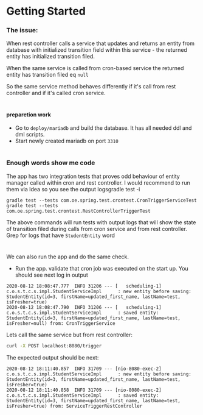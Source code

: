 # Getting Started

### The issue: 
When rest controller calls a service that updates and returns an entity from database with initialized transition field
within this service - the returned entity has initialized transition filed.

When the same service is called from cron-based service the returned entity has  transition filed eq `null`

So the same service method  behaves differently if it's call from rest controller and if it's called cron service.
#
#### preparetion work


* Go to `deploy/mariadb` and build the database. It has all needed ddl and dml scripts.
* Start newly created mariadb on port `3310` 
#
### Enough words show me code 
The app has two integration tests that proves odd behaviour of entity manager called within cron and rest controller.
I would recommend to run them via Idea so you see the output logsgradle test -i
```
gradle test --tests com.oe.spring.test.crontest.CronTriggerServiceTest 
gradle test --tests com.oe.spring.test.crontest.RestControllerTriggerTest
```
The above commands will run tests with output logs that will show the state of transition filed during calls from cron 
service and from rest controller. Grep for logs that have `StudentEntity` word
#
We can also run the app and do the same check.
* Run the app. validate that cron job was executed on the start up. You should see next log in output 
```$xslt
2020-08-12 18:08:47.777  INFO 31206 --- [   scheduling-1] c.o.s.t.c.s.impl.StudentServiceImpl      : new entity before saving: StudentEntity(id=3, firstName=updated_first_name, lastName=test, isFresher=true)
2020-08-12 18:08:47.790  INFO 31206 --- [   scheduling-1] c.o.s.t.c.s.impl.StudentServiceImpl      : saved entity: StudentEntity(id=3, firstName=updated_first_name, lastName=test, isFresher=null) from: CronTriggerService 
```
Lets call the same service but from rest controller: 
```bash
curl -X POST localhost:8080/trigger
```
The expected output should be next: 
```
2020-08-12 18:11:40.857  INFO 31709 --- [nio-8080-exec-2] c.o.s.t.c.s.impl.StudentServiceImpl      : new entity before saving: StudentEntity(id=3, firstName=updated_first_name, lastName=test, isFresher=true)
2020-08-12 18:11:40.858  INFO 31709 --- [nio-8080-exec-2] c.o.s.t.c.s.impl.StudentServiceImpl      : saved entity: StudentEntity(id=3, firstName=updated_first_name, lastName=test, isFresher=true) from: ServiceTriggerRestController 
```


